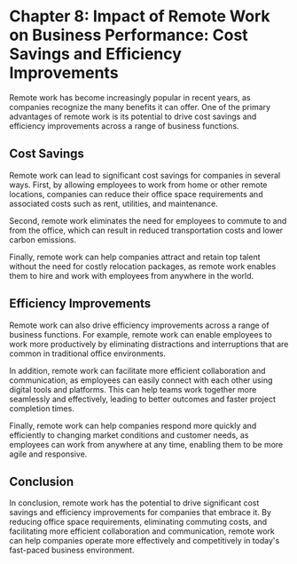 Chapter 8: Impact of Remote Work on Business Performance: Cost Savings and Efficiency Improvements
==================================================================================================

Remote work has become increasingly popular in recent years, as companies recognize the many benefits it can offer. One of the primary advantages of remote work is its potential to drive cost savings and efficiency improvements across a range of business functions.

Cost Savings
------------

Remote work can lead to significant cost savings for companies in several ways. First, by allowing employees to work from home or other remote locations, companies can reduce their office space requirements and associated costs such as rent, utilities, and maintenance.

Second, remote work eliminates the need for employees to commute to and from the office, which can result in reduced transportation costs and lower carbon emissions.

Finally, remote work can help companies attract and retain top talent without the need for costly relocation packages, as remote work enables them to hire and work with employees from anywhere in the world.

Efficiency Improvements
-----------------------

Remote work can also drive efficiency improvements across a range of business functions. For example, remote work can enable employees to work more productively by eliminating distractions and interruptions that are common in traditional office environments.

In addition, remote work can facilitate more efficient collaboration and communication, as employees can easily connect with each other using digital tools and platforms. This can help teams work together more seamlessly and effectively, leading to better outcomes and faster project completion times.

Finally, remote work can help companies respond more quickly and efficiently to changing market conditions and customer needs, as employees can work from anywhere at any time, enabling them to be more agile and responsive.

Conclusion
----------

In conclusion, remote work has the potential to drive significant cost savings and efficiency improvements for companies that embrace it. By reducing office space requirements, eliminating commuting costs, and facilitating more efficient collaboration and communication, remote work can help companies operate more effectively and competitively in today's fast-paced business environment.
